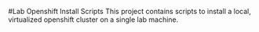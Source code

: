 #Lab Openshift Install Scripts
This project contains scripts to install a local, virtualized openshift cluster on a single lab machine.
